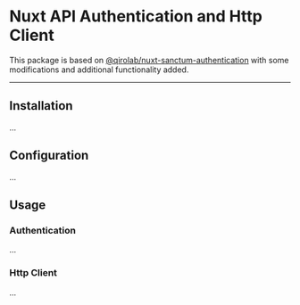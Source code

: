 # Nuxt API Authentication and Http Client

This package is based on [@qirolab/nuxt-sanctum-authentication](https://github.com/qirolab/nuxt-sanctum-authentication) with some modifications and additional functionality added.

---

## Installation

...

## Configuration

...

## Usage

### Authentication

...

### Http Client

...